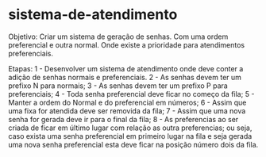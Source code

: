 # sistema-de-atendimento
Objetivo: Criar um sistema de geração de senhas. Com uma ordem preferencial e outra normal. Onde existe a prioridade para atendimentos preferenciais.

Etapas:
1 - Desenvolver um sistema de atendimento onde deve conter a adição de senhas normais e preferenciais.
2 - As senhas devem ter um prefixo N para normais;
3 - As senhas devem ter um prefixo P para preferenciais;
4 - Toda senha preferencial deve ficar no começo da fila;
5 - Manter a ordem do Normal e do preferencial em números;
6 - Assim que uma fixa for atendida deve ser removida da fila;
7 - Assim que uma nova senha for gerada deve ir para o final da fila;
8 - As preferencias ao ser criada de ficar em último lugar com relação as outra preferencias; ou seja, caso exista uma senha preferencial em primeiro lugar na fila e seja gerada uma nova senha preferencial esta deve ficar na posição número dois da fila.
